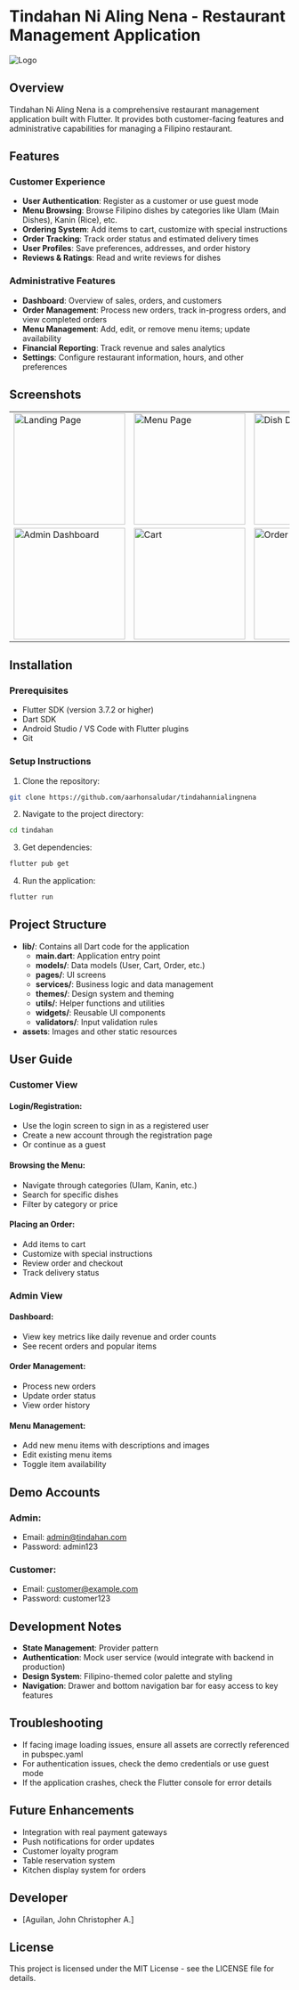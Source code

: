 # Tindahan Ni Aling Nena - Restaurant Management Application

![Logo](assets/img/logo.png)

## Overview
Tindahan Ni Aling Nena is a comprehensive restaurant management application built with Flutter. It provides both customer-facing features and administrative capabilities for managing a Filipino restaurant.

## Features

### Customer Experience
- **User Authentication**: Register as a customer or use guest mode
- **Menu Browsing**: Browse Filipino dishes by categories like Ulam (Main Dishes), Kanin (Rice), etc.
- **Ordering System**: Add items to cart, customize with special instructions
- **Order Tracking**: Track order status and estimated delivery times
- **User Profiles**: Save preferences, addresses, and order history
- **Reviews & Ratings**: Read and write reviews for dishes

### Administrative Features
- **Dashboard**: Overview of sales, orders, and customers
- **Order Management**: Process new orders, track in-progress orders, and view completed orders
- **Menu Management**: Add, edit, or remove menu items; update availability
- **Financial Reporting**: Track revenue and sales analytics
- **Settings**: Configure restaurant information, hours, and other preferences

## Screenshots

<table>
  <tr>
    <td><img src="screenshots/landing.jpg" alt="Landing Page" width="200"/></td>
    <td><img src="screenshots/menu.jpg" alt="Menu Page" width="200"/></td>
    <td><img src="screenshots/dish_details.jpg" alt="Dish Details" width="200"/></td>
  </tr>
  <tr>
    <td><img src="screenshots/dashboard.jpg" alt="Admin Dashboard" width="200"/></td>
    <td><img src="screenshots/cart.jpg" alt="Cart" width="200"/></td>
    <td><img src="screenshots/order_tracking.jpg" alt="Order Tracking" width="200"/></td>
  </tr>
</table>

## Installation

### Prerequisites
- Flutter SDK (version 3.7.2 or higher)
- Dart SDK
- Android Studio / VS Code with Flutter plugins
- Git

### Setup Instructions

1. Clone the repository:
```bash
git clone https://github.com/aarhonsaludar/tindahannialingnena
```

2. Navigate to the project directory:
```bash
cd tindahan
```

3. Get dependencies:
```bash
flutter pub get
```

4. Run the application:
```bash
flutter run
```

## Project Structure

- **lib/**: Contains all Dart code for the application
  - **main.dart**: Application entry point
  - **models/**: Data models (User, Cart, Order, etc.)
  - **pages/**: UI screens
  - **services/**: Business logic and data management
  - **themes/**: Design system and theming
  - **utils/**: Helper functions and utilities
  - **widgets/**: Reusable UI components
  - **validators/**: Input validation rules
- **assets**: Images and other static resources

## User Guide

### Customer View

#### Login/Registration:
- Use the login screen to sign in as a registered user
- Create a new account through the registration page
- Or continue as a guest

#### Browsing the Menu:
- Navigate through categories (Ulam, Kanin, etc.)
- Search for specific dishes
- Filter by category or price

#### Placing an Order:
- Add items to cart
- Customize with special instructions
- Review order and checkout
- Track delivery status

### Admin View

#### Dashboard:
- View key metrics like daily revenue and order counts
- See recent orders and popular items

#### Order Management:
- Process new orders
- Update order status
- View order history

#### Menu Management:
- Add new menu items with descriptions and images
- Edit existing menu items
- Toggle item availability

## Demo Accounts

### Admin:
- Email: admin@tindahan.com
- Password: admin123

### Customer:
- Email: customer@example.com
- Password: customer123

## Development Notes

- **State Management**: Provider pattern
- **Authentication**: Mock user service (would integrate with backend in production)
- **Design System**: Filipino-themed color palette and styling
- **Navigation**: Drawer and bottom navigation bar for easy access to key features

## Troubleshooting

- If facing image loading issues, ensure all assets are correctly referenced in pubspec.yaml
- For authentication issues, check the demo credentials or use guest mode
- If the application crashes, check the Flutter console for error details

## Future Enhancements

- Integration with real payment gateways
- Push notifications for order updates
- Customer loyalty program
- Table reservation system
- Kitchen display system for orders

## Developer
- [Aguilan, John Christopher A.]

## License
This project is licensed under the MIT License - see the LICENSE file for details.